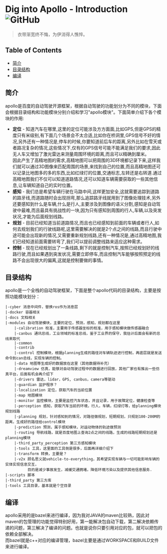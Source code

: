 # Dig into Apollo - Introduction ![GitHub](https://img.shields.io/github/license/daohu527/Dig-into-Apollo.svg?style=popout)

> 衣带渐宽终不悔，为伊消得人憔悴。

## Table of Contents
- [简介](#introduction)
- [目录结构](#content)
- [编译](#compile)

<a name="introduction" />

## 简介
apollo是百度的自动驾驶开源框架，根据自动驾驶的功能划分为不同的模块，下面会根据目录结构和功能模块分别介绍和学习"apollo模块"。下面简单介绍下各个模块的作用:  
* **定位** - 知道汽车在哪里,这里的定位可能涉及方方面面,比如GPS,但是GPS的精度只有米级别,有下面几个场景会不太合适,比如你在桥洞里,GPS信号不好的情况,另外还有一种情况是,停车的时候,你要知道前后车的距离,另外比如在雪天或者路况复杂的情况,这些情况下,仅有的GPS信号可能不能满足我们的要求,因此无人车又增加了激光雷达来测量周围环境的距离,而且可以精确到厘米。  
因此产生了高精地图的需求,高精地图可以把周围的3D环境都记录下来,这样我们就可以通过3D图像来匹配周围的场景,来找到自己的位置,而且高精地图还可以记录比地图多的多的东西,比如红绿灯的位置,交通标志,左转还是右转道.通过高精地图我们不仅可以知道道路情况,还可以知道车辆需要获取的一些其他信息,让车辆知道自己的实时位置。   
* **感知** - 我们总是希望车辆行驶在马路中间,这样更加安全,这就需要追踪到道路的路牙线,而道路随时会出现拐弯,那么追踪路牙线就用到了图像处理技术,另外还要感知到什么是车辆,什么是行人,主要涉及到图像的语义分割,感知是自动驾驶中最难,而且最具有挑战性的一块,因为只有感知到周围的行人,车辆,以及突发状况,才能为后面规划线路。  
* **规划** - 目前已经知道当前道路情况,而且也已经感知到前面的车辆或者行人,如何去规划我们的行驶线路呢,这里需要解决的就是2个点之间的线路,而且行驶中途可能会出现新的情况,又需要重新规划线路,还有一种情况是,通过高精地图,我们已经知道前面需要转弯了,我们可以提前调整线路来适应这种需求。  
* **控制** - 现在已经规划出了一条线路,剩下的就是控制汽车,按照已经规划好的线路行驶,而且如果遇到突发状况,需要立即停车,而且控制汽车能够按照预定的线路不会出现很大的偏离,这就是控制要做的事情。  

<a name="content" />

## 目录结构
apollo是一个全栈的自动驾驶框架，下面是整个apollo代码的目录结构，主要是按照功能模块划分：  
```
|-cyber 消息中间件，替换ros作为消息层
|-docker 容器相关
|-docs 文档相关
|-modules 自动驾驶模块，主要的定位，预测，感知，规划都在这里
    |-calibration 校准，主要用于传感器坐标的校准，用于感知模块做传感器融合
    |-canbus 通讯总线，工业领域的标准总线，鉴于工业界的保守，我估计后面会有新的总线来取代
    |-common
    |-contrib
    |-control 控制模块，根据planning生成的路径对车辆轨迹进行控制，再底层就是发送命令到can总线，实现车辆的控制。
    |-data 地图等生成好的数据放在这里（其他数据待补充）
    |-dreamview 仿真，能够对自动驾驶过程中的数据进行回放，其他厂家也有推出一些仿真平台，后面有机会再介绍下
    |-drivers 雷达，lidar，GPS, canbus，camera等驱动
    |-guardian 监护程序？
    |-localization 定位，获取汽车的当前位置
    |-map 地图模块
    |-monitor 监控模块，主要是监控汽车状态，并且记录，用于故障定位，健康检查等
    |-perception 感知，获取汽车当前的环境，行人，车辆，红绿灯等，给planning模块规划线路
    |-planning 规划，针对感知到的情况，对路径做规划，短期规划，只规划100-200M的距离，生成好的路径给control模块
    |-prediction 预测，属于感知模块，对运动物体的轨迹做预测
    |-routing 导航线路，就是百度地图上查询2点之间的线路，生成的线路短期规划还是planning模块
    |-third_party_perception 第三方感知模块
    |-tools 工具，这里面的工具倒是很多，后面再详细介绍下
    |-transform 转换，主要是？
    |-v2x 顾名思义就vehicle-to-everything，其希望实现车辆与一切可能影响车辆的实体实现信息交互，
          目的是减少事故发生，减缓交通拥堵，降低环境污染以及提供其他信息服务.
|-scripts 脚本
|-third_party 第三方库
|-tools 工具目录，基本就是个空目录
```

<a name="compile" />

## 编译
apollo采用的是bazel来进行编译，因为我对JAVA的maven比较熟，因此对maven的包管理的功能觉得特别好用，第一能解决包自动下载，第二解决依赖传递的问题，第三解决了编译的问题。也就是说你只要引用对应的包，就可以把包的依赖全部解决。  
而bazel就是c++对应的编译管理，bazel主要是通过WORKSPACE和BUILD文件来进行编译。  


